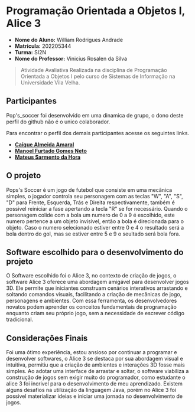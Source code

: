 #  Programação Orientada a Objetos I, Alice 3

* **Nome do Aluno:** William Rodrigues Andrade
* **Matrícula:** 202205344
* **Turma:** SI2N
* **Nome do Professor:** Vinicius Rosalen da Silva

> Atividade Avaliativa Realizada na disciplina de Programação Orientada a Objetos I pelo curso de Sistemas de Informação na Universidade Vila Velha.

## Participantes

Pop's_soccer foi desenvolvido em uma dinamica de grupo, o dono deste perfil do github não é o unico colaborador. 

Para encontrar o perfil dos demais participantes acesse os seguintes links.

* **[Caíque Almeida Amaral](https://github.com/caiquealmr)**
* **[Manoel Furtado Gomes Neto](https://github.com/oManoelNeto)**
* **[Mateus Sarmento da Hora](https://github.com/sarmentin)**
  
## O projeto

Pops's Soccer é um jogo de futebol que consiste em uma mecânica simples, o jogador controla seu personagem com as teclas "W", "A", "S", "D" para Frente, Esquerda, Trás e Direita respectivamente, também é possivel reiniciar a fase apertando a tecla "R" se for necessário. Quando o personagem colide com a bola um numero de 0 a 9 é escolhido, este numero pertence a um objeto invisivel, então a bola é direcionada para o objeto. Caso o numero selecionado estiver entre 0 e 4 o resultado será a bola dentro do gol, mas se estiver entre 5 e 9 o seultado será bola fora.

## Software escolhido para o desenvolvimento do projeto

O Software escolhido foi o Alice 3, no contexto de criação de jogos, o software Alice 3 oferece uma abordagem amigável para desenvolver jogos 3D. Ele permite que iniciantes construam cenários interativos arrastando e soltando comandos visuais, facilitando a criação de mecânicas de jogo, personagens e ambientes. Com essa ferramenta, os desenvolvedores novatos podem aprender os conceitos fundamentais de programação enquanto criam seu próprio jogo, sem a necessidade de escrever código tradicional.

## Considerações Finais

Foi uma ótimo experiência, estou ansioso por continuar a programar e desenvolver softwares, o Alice 3 se destaca por sua abordagem visual e intuitiva, permitiu que a criação de ambientes e interações 3D fosse mais simples. Ao adotar uma interface de arrastar e soltar, o software viabiliza a construção de jogos sem exigir muito do programador, como estudante o alice 3 foi incrivel para o desenvolvimento de meu aprendizado. Existem alguns desafios na utilização da linguagem Java, porém no Alice 3 foi possivel materializar ideias e iniciar uma jornada no desenvolvimento de jogos.
